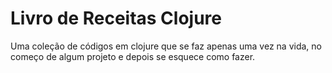 # Livro de Receitas Clojure

Uma coleção de códigos em clojure que se faz apenas uma vez na vida, no começo de algum projeto e depois se esquece como fazer.
